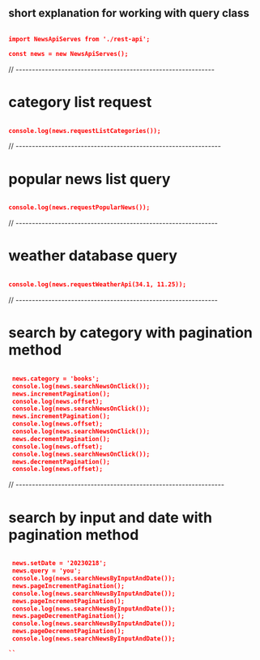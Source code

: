 ## short explanation for working with query class

```json

import NewsApiServes from './rest-api';

const news = new NewsApiServes();

```

// -------------------------------------------------------------

# category list request

```json

console.log(news.requestListCategories());

```

// ---------------------------------------------------------------

# popular news list query

```json

console.log(news.requestPopularNews());

```

// --------------------------------------------------------------

# weather database query

```json

console.log(news.requestWeatherApi(34.1, 11.25));

```

// --------------------------------------------------------------

# search by category with pagination method

```json

 news.category = 'books';
 console.log(news.searchNewsOnClick());
 news.incrementPagination();
 console.log(news.offset);
 console.log(news.searchNewsOnClick());
 news.incrementPagination();
 console.log(news.offset);
 console.log(news.searchNewsOnClick());
 news.decrementPagination();
 console.log(news.offset);
 console.log(news.searchNewsOnClick());
 news.decrementPagination();
 console.log(news.offset);

```

// ----------------------------------------------------------------

# search by input and date with pagination method

```json

 news.setDate = '20230218';
 news.query = 'you';
 console.log(news.searchNewsByInputAndDate());
 news.pageIncrementPagination();
 console.log(news.searchNewsByInputAndDate());
 news.pageIncrementPagination();
 console.log(news.searchNewsByInputAndDate());
 news.pageDecrementPagination();
 console.log(news.searchNewsByInputAndDate());
 news.pageDecrementPagination();
 console.log(news.searchNewsByInputAndDate());

``


```
